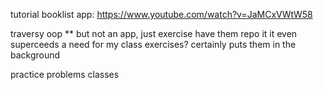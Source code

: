 tutorial
  booklist app: https://www.youtube.com/watch?v=JaMCxVWtW58

traversy oop **
  but not an app, just exercise
  have them repo it
  it even superceeds a need for my class exercises?
  certainly puts them in the background

practice problems
  classes
